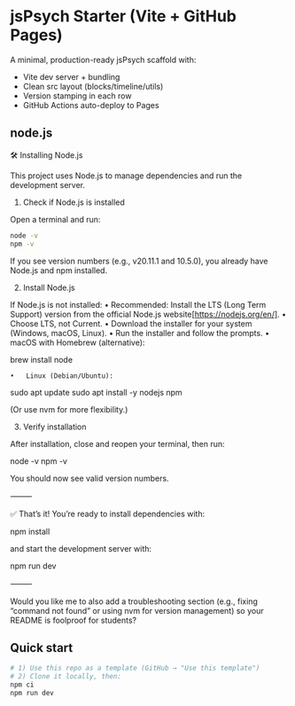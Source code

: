 # jsPsych Starter (Vite + GitHub Pages)

A minimal, production-ready jsPsych scaffold with:
- Vite dev server + bundling
- Clean src layout (blocks/timeline/utils)
- Version stamping in each row
- GitHub Actions auto-deploy to Pages

## node.js


🛠 Installing Node.js

This project uses Node.js to manage dependencies and run the development server.

1. Check if Node.js is installed

Open a terminal and run:

```bash
node -v
npm -v
```

If you see version numbers (e.g., v20.11.1 and 10.5.0), you already have Node.js and npm installed.

2. Install Node.js

If Node.js is not installed:
	•	Recommended: Install the LTS (Long Term Support) version from the official Node.js website[https://nodejs.org/en/].
	•	Choose LTS, not Current.
	•	Download the installer for your system (Windows, macOS, Linux).
	•	Run the installer and follow the prompts.
	•	macOS with Homebrew (alternative):

brew install node


	•	Linux (Debian/Ubuntu):

sudo apt update
sudo apt install -y nodejs npm

(Or use nvm for more flexibility.)

3. Verify installation

After installation, close and reopen your terminal, then run:

node -v
npm -v

You should now see valid version numbers.

⸻

✅ That’s it! You’re ready to install dependencies with:

npm install

and start the development server with:

npm run dev


⸻

Would you like me to also add a troubleshooting section (e.g., fixing “command not found” or using nvm for version management) so your README is foolproof for students?
## Quick start

```bash
# 1) Use this repo as a template (GitHub → "Use this template")
# 2) Clone it locally, then:
npm ci
npm run dev